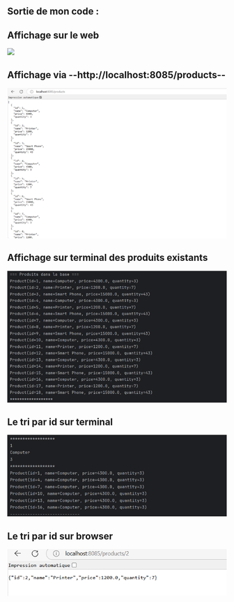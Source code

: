 <h2>Sortie de mon code :</h2>

<h2>Affichage sur le web</h2>
<img src="C:\Users\jarra\IdeaProjects\university\Capture1.png">
<h2>Affichage via --http://localhost:8085/products--</h2>
<img src="capturee\Capture2.png">
<h2>Affichage sur terminal des produits existants</h2>
<img src="capturee/Capture3.png">
<h2>Le tri par id sur terminal</h2>
<img src="capturee\Capture4.png">
<h2>Le tri par id sur browser</h2>
<img src="capturee\Capture5.png">